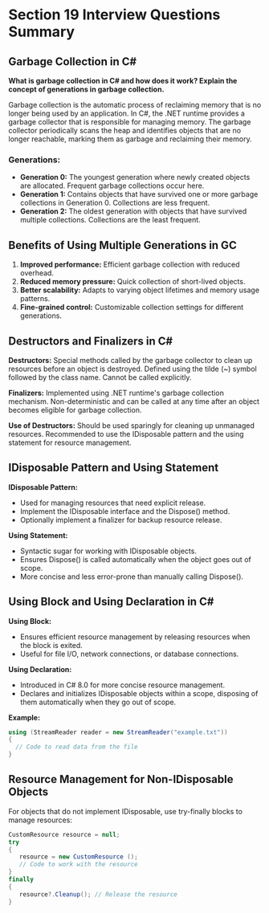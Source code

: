 
# Section 19 Interview Questions Summary

## Garbage Collection in C#

**What is garbage collection in C# and how does it work? Explain the concept of generations in garbage collection.**

Garbage collection is the automatic process of reclaiming memory that is no longer being used by an application. In C#, the .NET runtime provides a garbage collector that is responsible for managing memory. The garbage collector periodically scans the heap and identifies objects that are no longer reachable, marking them as garbage and reclaiming their memory.

### Generations:
- **Generation 0:** The youngest generation where newly created objects are allocated. Frequent garbage collections occur here.
- **Generation 1:** Contains objects that have survived one or more garbage collections in Generation 0. Collections are less frequent.
- **Generation 2:** The oldest generation with objects that have survived multiple collections. Collections are the least frequent.

## Benefits of Using Multiple Generations in GC

1. **Improved performance:** Efficient garbage collection with reduced overhead.
2. **Reduced memory pressure:** Quick collection of short-lived objects.
3. **Better scalability:** Adapts to varying object lifetimes and memory usage patterns.
4. **Fine-grained control:** Customizable collection settings for different generations.

## Destructors and Finalizers in C#

**Destructors:** Special methods called by the garbage collector to clean up resources before an object is destroyed. Defined using the tilde (~) symbol followed by the class name. Cannot be called explicitly.

**Finalizers:** Implemented using .NET runtime's garbage collection mechanism. Non-deterministic and can be called at any time after an object becomes eligible for garbage collection.

**Use of Destructors:** Should be used sparingly for cleaning up unmanaged resources. Recommended to use the IDisposable pattern and the using statement for resource management.

## IDisposable Pattern and Using Statement

**IDisposable Pattern:** 
- Used for managing resources that need explicit release.
- Implement the IDisposable interface and the Dispose() method.
- Optionally implement a finalizer for backup resource release.

**Using Statement:**
- Syntactic sugar for working with IDisposable objects.
- Ensures Dispose() is called automatically when the object goes out of scope.
- More concise and less error-prone than manually calling Dispose().

## Using Block and Using Declaration in C#

**Using Block:**
- Ensures efficient resource management by releasing resources when the block is exited.
- Useful for file I/O, network connections, or database connections.

**Using Declaration:**
- Introduced in C# 8.0 for more concise resource management.
- Declares and initializes IDisposable objects within a scope, disposing of them automatically when they go out of scope.

**Example:**
```csharp
using (StreamReader reader = new StreamReader("example.txt"))
{
  // Code to read data from the file
}
```

## Resource Management for Non-IDisposable Objects

For objects that do not implement IDisposable, use try-finally blocks to manage resources:

```csharp
CustomResource resource = null;
try
{
   resource = new CustomResource ();
   // Code to work with the resource
}
finally
{
   resource?.Cleanup(); // Release the resource
}
```

